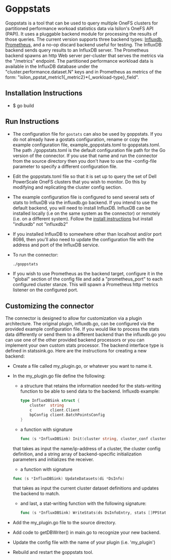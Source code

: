 # Goppstats

Goppstats is a tool that can be used to query multiple OneFS clusters for partitioned performance workoad statistics data via Isilon's OneFS API (PAPI). It uses a pluggable backend module for processing the results of those queries.
The current version supports three backend types: [Influxdb](https://www.influxdata.com/), [Prometheus](https://prometheus.io/), and a no-op discard backend useful for testing.
The InfluxDB backend sends query results to an InfluxDB server. The Prometheus backend spawns an http Web server per-cluster that serves the metrics via the "/metrics" endpoint.
The partitioned performance workload data is available in the InfluxDB database under the "cluster.performance.dataset.N" keys and in Prometheus as metrics of the form: "isilon\_ppstat\_metric1{\_metric2}*{\_workload-type}\_field".

## Installation Instructions

* $ go build

## Run Instructions

* The configuration file for `gostats` can also be used by goppstats. If you do not already have a gostats configuration, rename or copy the example configuration file, example_goppstats.toml to goppstats.toml. The path ./goppstats.toml is the default configuration file path for the Go version of the connector. If you use that name and run the connector from the source directory then you don't have to use the -config-file parameter to specify a different configuration file.
* Edit the goppstats.toml file so that it is set up to query the set of Dell PowerScale OneFS clusters that you wish to monitor. Do this by modifying and replicating the cluster config section.
* The example configuration file is configured to send several sets of stats to InfluxDB via the influxdb.go backend. If you intend to use the default backend, you will need to install InfluxDB. InfluxDB can be installed locally (i.e on the same system as the connector) or remotely (i.e. on a different system). Follow the [install instructions](https://portal.influxdata.com/downloads/) but install "indluxdb" not "influxdb2"

* If you installed InfluxDB to somewhere other than localhost and/or port 8086, then you'll also need to update the configuration file with the address and port of the InfluxDB service.
* To run the connector:

    ```sh
    ./goppstats
    ```

* If you wish to use Prometheus as the backend target, configure it in the "global" section of the config file and add a "prometheus_port" to each configured cluster stanze. This will spawn a Prometheus http metrics listener on the configured port.

## Customizing the connector

The connector is designed to allow for customization via a plugin architecture. The original plugin, influxdb.go, can be configured via the provided example configuration file. If you would like to process the stats data differently or send them to a different backend than the influxdb.go you can use one of the other provided backend processors or you can implement your own custom stats processor. The backend interface type is defined in statssink.go. Here are the instructions for creating a new backend:

* Create a file called my_plugin.go, or whatever you want to name it.
* In the my_plugin.go file define the following:
  * a structure that retains the information needed for the stats-writing function to be able to send data to the backend. Influxdb example:

    ```go
    type InfluxDBSink struct {
        cluster  string
        c        client.Client
        bpConfig client.BatchPointsConfig
    }
    ```

  * a function with signature

    ```go
    func (s *InfluxDBSink) Init(cluster string, cluster_conf clusterConf, args []string) error
    ```

  that takes as input the name/ip-address of a cluster, the cluster config definition, and a string array of backend-specific initialization parameters and initializes the receiver.

  * a function with signature

  ```go
  func (s *InfluxDBSink) UpdateDatasets(di *DsInfo)
  ```

  that takes as input the current cluster dataset definitions and updates the backend to match.

  * and last, a stat-writing function with the following signature:

    ```go
    func (s *InfluxDBSink) WriteStats(ds DsInfoEntry, stats []PPStatResult) error
    ```

* Add the my_plugin.go file to the source directory.
* Add code to getDBWriter() in main.go to recognize your new backend.
* Update the config file with the name of your plugin (i.e. 'my_plugin')
* Rebuild and restart the goppstats tool.
